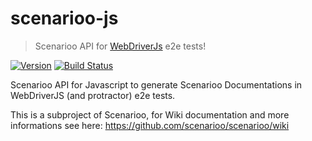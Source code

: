 # scenarioo-js
> Scenarioo API for [WebDriverJs](https://code.google.com/p/selenium/wiki/WebDriverJs) e2e tests!

[![Version](https://badge.fury.io/js/scenarioo-js.png)](http://badge.fury.io/js/scenarioo-js)  [![Build Status](https://travis-ci.org/scenarioo/scenarioo-js.svg?branch=master)](https://travis-ci.org/scenarioo/scenarioo-js)

Scenarioo API for Javascript to generate Scenarioo Documentations in WebDriverJS (and protractor) e2e tests.

This is a subproject of Scenarioo, for Wiki documentation and more informations see here: https://github.com/scenarioo/scenarioo/wiki

